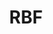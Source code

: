 ---
ee_id: '4345'
site: '1'
type: '2'
url: 2016-030-rbf
title: RBF
year: '2016'
display_year: '2016'
medium: Inkjet on Angelica Universal Photomatte 230
dims: 168 x 95.8 x 4 cm
pitch: ''
ps: ''
live_url: ''
related: ''
youtube: ''
related_code: ''
imgs: rbf-2016-030-full-database-JH.jpg
subheading: ''
download: ''
add_credit: ''
commission: ''
layout: things-i-made
---